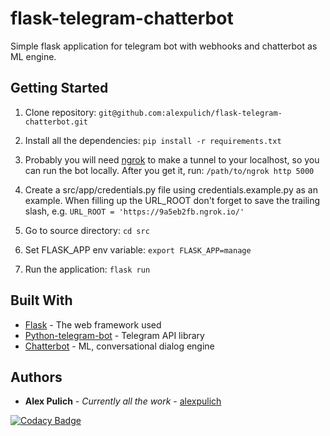 # flask-telegram-chatterbot

Simple flask application for telegram bot with webhooks and chatterbot as ML engine.

## Getting Started

1. Clone repository: `git@github.com:alexpulich/flask-telegram-chatterbot.git`

2. Install all the dependencies: `pip install -r requirements.txt` 

3. Probably you will need [ngrok](https://ngrok.com) to make a tunnel to your localhost, 
so you can run the bot locally. After you get it, run: `/path/to/ngrok http 5000`

4. Create a src/app/credentials.py file using credentials.example.py as an example.
When filling up the URL_ROOT don't forget to save the trailing slash, 
e.g. `URL_ROOT = 'https://9a5eb2fb.ngrok.io/'`

4. Go to source directory: `cd src`

5. Set FLASK_APP env variable: `export FLASK_APP=manage`

6. Run the application: `flask run`

## Built With

* [Flask](http://flask.pocoo.org) - The web framework used
* [Python-telegram-bot](https://python-telegram-bot.org) - Telegram API library
* [Chatterbot](https://chatterbot.readthedocs.io/en/stable/) - ML, conversational dialog engine

## Authors

* **Alex Pulich** - *Currently all the work* - [alexpulich](https://github.com/alexpulich)

[![Codacy Badge](https://api.codacy.com/project/badge/Grade/83ca49330e0a43d3a94198e9f7ea96a5)](https://www.codacy.com/project/alexpulich/flask-telegram-chatterbot/dashboard?utm_source=github.com&amp;utm_medium=referral&amp;utm_content=alexpulich/flask-telegram-chatterbot&amp;utm_campaign=Badge_Grade_Dashboard)